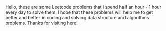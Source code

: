 Hello, these are some Leetcode problems that i spend half an hour - 1 hour every day to solve them. I hope that these problems will help me to get better and better in coding and solving data structure and algorithms problems. Thanks for visiting here!
